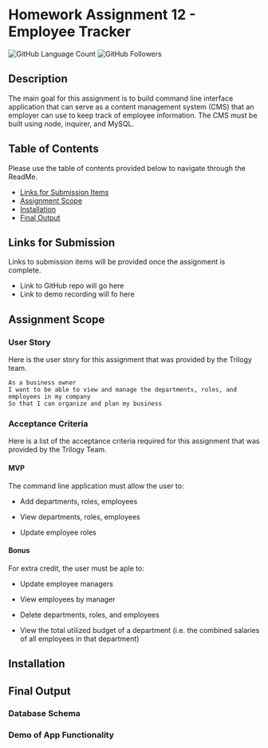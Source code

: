 # Homework Assignment 12 - Employee Tracker

![GitHub Language Count](https://img.shields.io/github/languages/count/KEDuran/Employee_Tracker?label=Languages%20Used&logo=GitHub)
![GitHub Followers](https://img.shields.io/github/followers/KEDuran?color=orange&label=Followers&logo=GitHub)

## Description

The main goal for this assignment is to build command line interface application that can serve as a content management system (CMS) that an employer can use to keep track of employee information. The CMS must be built using node, inquirer, and MySQL.

## Table of Contents

Please use the table of contents provided below to navigate through the ReadMe.

- [Links for Submission Items](#links-for-submission-items)
- [Assignment Scope](#assignment-scope)
- [Installation](#installation)
- [Final Output](#final-output)

## Links for Submission

Links to submission items will be provided once the assignment is complete.

- Link to GitHub repo will go here
- Link to demo recording will fo here

## Assignment Scope

### User Story

Here is the user story for this assignment that was provided by the Trilogy team.

```
As a business owner
I want to be able to view and manage the departments, roles, and employees in my company
So that I can organize and plan my business
```

### Acceptance Criteria

Here is a list of the acceptance criteria required for this assignment that was provided by the Trilogy Team.

#### MVP

The command line application must allow the user to:

- Add departments, roles, employees

- View departments, roles, employees

- Update employee roles

#### Bonus

For extra credit, the user must be aple to:

- Update employee managers

- View employees by manager

- Delete departments, roles, and employees

- View the total utilized budget of a department (i.e. the combined salaries of all employees in that department)

## Installation

## Final Output

### Database Schema

### Demo of App Functionality
